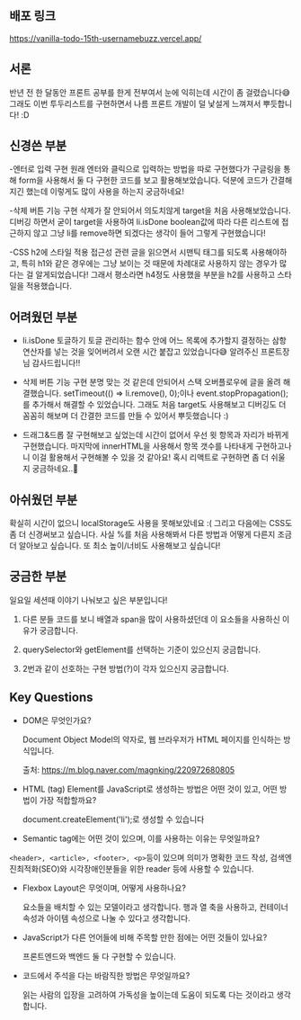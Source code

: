 ## 배포 링크

https://vanilla-todo-15th-usernamebuzz.vercel.app/

## 서론

반년 전 한 달동안 프론트 공부를 한게 전부여서 눈에 익히는데 시간이 좀 걸렸습니다😅 그래도 이번 투두리스트를 구현하면서 나름 프론트 개발이 덜 낯설게 느껴져서 뿌듯합니다! :D

## 신경쓴 부분

-엔터로 입력 구현
원래 엔터와 클릭으로 입력하는 방법을 따로 구현했다가 구글링을 통해 form을 사용해서 둘 다 구현한 코드를 보고 활용해보았습니다. 덕분에 코드가 간결해지긴 했는데 이렇게도 많이 사용을 하는지 궁금하네요!

-삭제 버튼 기능 구현
삭제가 잘 안되어서 의도치않게 target을 처음 사용해보았습니다. 디버깅 하면서 굳이 target을 사용하여 li.isDone boolean값에 따라 다른 리스트에 접근하지 않고 그냥 li를 remove하면 되겠다는 생각이 들어 그렇게 구현했습니다!

-CSS h2에 스타일 적용
접근성 관련 글을 읽으면서 시맨틱 태그를 되도록 사용해야하고, 특히 h1와 같은 경우에는 그냥 보이는 것 때문에 차례대로 사용하지 않는 경우가 많다는 걸 알게되었습니다! 그래서 평소라면 h4정도 사용했을 부분을 h2를 사용하고 스타일을 적용했습니다.

## 어려웠던 부분

- li.isDone 토글하기
  토글 관리하는 함수 안에 어느 목록에 추가할지 결정하는 삼항연산자를 넣는 것을 잊어버려서 오랜 시간 붙잡고 있었습니다😅 알려주신 프론트장님 감사드립니다!!

- 삭제 버튼 기능 구현
  분명 맞는 것 같은데 안되어서 스택 오버플로우에 글을 올려 해결했습니다. setTimeout(() => li.remove(), 0);이나 event.stopPropagation();를 추가해서 해결할 수 있었습니다. 그래도 처음 target도 사용해보고 디버깅도 더 꼼꼼히 해보며 더 간결한 코드를 만들 수 있어서 뿌듯했습니다 :)

- 드래그&드롭
  잘 구현해보고 싶었는데 시간이 없어서 우선 윗 항목과 자리가 바뀌게 구현했습니다. 마지막에 innerHTML을 사용해서 항목 갯수를 나타내게 구현하고나니 이걸 활용해서 구현해볼 수 있을 것 같아요! 혹시 리액트로 구현하면 좀 더 쉬울지 궁금하네요..🤔
  
## 아쉬웠던 부분

확실히 시간이 없으니 localStorage도 사용을 못해보았네요 :( 그리고 다음에는 CSS도 좀 더 신경써보고 싶습니다. 사실 %를 처음 사용해봐서 다른 방법과 어떻게 다른지 조금 더 알아보고 싶습니다. 또 최소 높이/너비도 사용해보고 싶습니다!

## 궁금한 부분

일요일 세션때 이야기 나눠보고 싶은 부분입니다!

1. 다른 분들 코드를 보니 배열과 span을 많이 사용하셨던데 이 요소들을 사용하신 이유가 궁금합니다.

2. querySelector와 getElement를 선택하는 기준이 있으신지 궁금합니다.

3. 2번과 같이 선호하는 구현 방법(?)이 각자 있으신지 궁금합니다.

## Key Questions

- DOM은 무엇인가요?

  Document Object Model의 약자로, 웹 브라우저가 HTML 페이지를 인식하는 방식입니다.
  
  출처: https://m.blog.naver.com/magnking/220972680805

- HTML (tag) Element를 JavaScript로 생성하는 방법은 어떤 것이 있고, 어떤 방법이 가장 적합할까요?
  
  document.createElement('li');로 생성할 수 있습니다

- Semantic tag에는 어떤 것이 있으며, 이를 사용하는 이유는 무엇일까요?

`<header>, <article>, <footer>, <p>`등이 있으며 의미가 명확한 코드 작성, 검색엔진최적화(SEO)와 시각장애인분들을 위한 reader 등에 사용할 수 있습니다.

- Flexbox Layout은 무엇이며, 어떻게 사용하나요?

  요소들을 배치할 수 있는 모델이라고 생각합니다. 행과 열 축을 사용하고, 컨테이너 속성과 아이템 속성으로 나눌 수 있다고 생각합니다.

- JavaScript가 다른 언어들에 비해 주목할 만한 점에는 어떤 것들이 있나요?
 
  프론트엔드와 백엔드 둘 다 구현할 수 있습니다.

- 코드에서 주석을 다는 바람직한 방법은 무엇일까요?

  읽는 사람의 입장을 고려하여 가독성을 높이는데 도움이 되도록 다는 것이라고 생각합니다.

